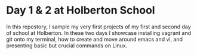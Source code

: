# Day 1 & 2 at Holberton School
In this repostory, I sample my very first projects of my first and second day of school at Holberton. In these two days I showcase installing vagrant and git onto my terminal, how to create and move around emacs and vi, and presenting basic but crucial commands on Linux.
